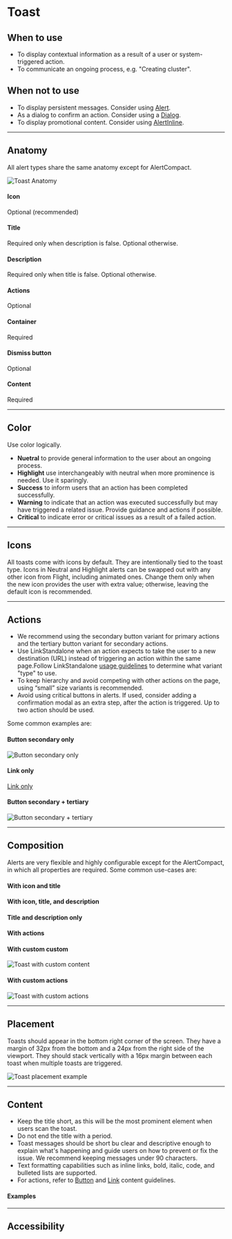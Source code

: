 <!-- <h1>Toast component - Design Guidelines</h1>

<section data-section="design-guidelines">
  
  <div class="dummy-design-guidelines">
    <p class="dummy-paragraph"><a
        href="https://www.figma.com/file/noyY6dUMDYjmySpHcMjhkN/HDS-Product---Components?node-id=6484%3A17367"
        target="_blank"
        rel="noopener noreferrer"
      >Figma UI Kit</a></p>
    <br />
    <img class="dummy-figma-docs" src="/assets/images/toast-design-usage.png" alt="" role="none" />
  </div>
</section> -->

# Toast

## When to use

- To display contextual information as a result of a user or system-triggered action.
- To communicate an ongoing process, e.g. "Creating cluster".

## When not to use

- To display persistent messages. Consider using [Alert](/components/alert).
- As a dialog to confirm an action. Consider using a [Dialog](/components/dialog).
- To display promotional content. Consider using [AlertInline](/components/alert-inline).

---

## Anatomy

All alert types share the same anatomy except for AlertCompact.

![Toast Anatomy](/assets/components/toast/toast-anatomy.png)

#### Icon

Optional (recommended)

#### Title

Required only when description is false. Optional otherwise.

#### Description

Required only when title is false. Optional otherwise.

#### Actions

Optional

#### Container

Required

#### Dismiss button

Optional

#### Content

Required

---

## Color

<!-- <Hds::Toast @color="neutral" @onDismiss={{...}} as |T|>
    <T.Title>Neutral toast title</T.Title>
    <T.Description>Lorem ipsum dolor sit amet, consecteu adipiscig elit nulla dignissim felis.</T.Description>
    <T.Button @text="Button" @color="secondary" @onClick={{ your function here }} />
    <T.Link::Standalone @color="secondary" @icon="plus" @text="Link text" @route="..." @color="secondary" />
</Hds::Toast>

<Hds::Toast @color="highlight" @onDismiss={{...}} as |T|>
    <T.Title>Highlight toast title</T.Title>
    <T.Description>Lorem ipsum dolor sit amet, consecteu adipiscig elit nulla dignissim felis.</T.Description>
    <T.Button @text="Button" @color="secondary" @onClick={{ your function here }} />
    <T.Link::Standalone @color="secondary" @icon="plus" @text="Link text" @route="..." @color="secondary" />
</Hds::Toast>

<Hds::Toast @color="success" @onDismiss={{...}} as |T|>
    <T.Title>Success toast title</T.Title>
    <T.Description>Lorem ipsum dolor sit amet, consecteu adipiscig elit nulla dignissim felis.</T.Description>
    <T.Button @text="Button" @color="secondary" @onClick={{ your function here }} />
    <T.Link::Standalone @color="secondary" @icon="plus" @text="Link text" @route="..." @color="secondary" />
</Hds::Toast>

<Hds::Toast @color="warning" @onDismiss={{...}} as |T|>
    <T.Title>Warning toast title</T.Title>
    <T.Description>Lorem ipsum dolor sit amet, consecteu adipiscig elit nulla dignissim felis.</T.Description>
    <T.Button @text="Button" @color="secondary" @onClick={{ your function here }} />
    <T.Link::Standalone @color="secondary" @icon="plus" @text="Link text" @route="..." @color="secondary" />
</Hds::Toast>

<Hds::Toast @color="critical" @onDismiss={{...}} as |T|>
    <T.Title>Critical toast title</T.Title>
    <T.Description>Lorem ipsum dolor sit amet, consecteu adipiscig elit nulla dignissim felis.</T.Description>
    <T.Button @text="Button" @color="secondary" @onClick={{ your function here }} />
    <T.Link::Standalone @color="secondary" @icon="plus" @text="Link text" @route="..." @color="secondary" />
</Hds::Toast> -->

Use color logically.

- **Nuetral** to provide general information to the user about an ongoing process.
- **Highlight** use interchangeably with neutral when more prominence is needed. Use it sparingly.
- **Success** to inform users that an action has been completed successfully.
- **Warning** to indicate that an action was executed successfully but may have triggered a related issue. Provide guidance and actions if possible.
- **Critical** to indicate error or critical issues as a result of a failed action.

---

## Icons

All toasts come with icons by default. They are intentionally tied to the toast type. Icons in Neutral and Highlight alerts can be swapped out with any other icon from Flight, including animated ones. Change them only when the new icon provides the user with extra value; otherwise, leaving the default icon is recommended.

<!-- <Hds::Toast @color="neutral" @icon="running" @onDismiss={{...}} as |T|>
    <T.Title>Plan running</T.Title>
    <T.Button @text="Button" @color="secondary" @onClick={{ your function here }} />
    <T.Link::Standalone @color="secondary" @icon="plus" @text="Link text" @route="..." @color="secondary" />
</Hds::Toast>

<Hds::Toast @color="success" @icon="check-circle" @onDismiss={{...}} as |T|>
    <T.Title>Plan finished</T.Title>
    <T.Button @text="Button" @color="secondary" @onClick={{ your function here }} />
    <T.Link::Standalone @color="secondary" @icon="plus" @text="Link text" @route="..." @color="secondary" />
</Hds::Toast> -->

---

## Actions

- We recommend using the secondary button variant for primary actions and the tertiary button variant for secondary actions.
- Use LinkStandalone when an action expects to take the user to a new destination (URL) instead of triggering an action within the same page.Follow LinkStandalone [usage guidelines](/components/link-standalone/#usage-guidelines) to determine what variant "type" to use.
- To keep hierarchy and avoid competing with other actions on the page, using “small” size variants is recommended.
- Avoid using critical buttons in alerts. If used, consider adding a confirmation modal as an extra step, after the action is triggered.
  Up to two action should be used.

Some common examples are:

#### Button secondary only

![Button secondary only](/assets/components/toast/toast-button.png)

#### Link only

[Link only](/assets/toast-link-only.png)

#### Button secondary + tertiary

![Button secondary + tertiary](/assets/components/toast/toast-button-secondary-tertiary.png)

<!-- <Banner
    type="warning"
    text="When using links, avoid using CTA link; it may take users' attention away from other actions on the page. Use LinkStandalone instead."
/> -->

---

## Composition

Alerts are very flexible and highly configurable except for the AlertCompact, in which all properties are required. Some common use-cases are:

#### With icon and title

<!-- <Hds::Toast @color="success" @icon="check-circle" @onDismiss={{...}} as |T|>
    <T.Title>Neutral toast title</T.Title>
    <T.Button @text="Button" @color="secondary" @onClick={{ your function here }} />
    <T.Link::Standalone @color="secondary" @icon="plus" @text="Link text" @route="..." @color="secondary" />
</Hds::Toast> -->

#### With icon, title, and description

<!-- <Hds::Toast @color="success" @icon="check-circle" @onDismiss={{...}} as |T|>
    <T.Title>Success toast title</T.Title>
    <T.Description>Lorem ipsum dolar sit amet, consectetur adi.</T.Description>
    <T.Button @text="Button" @color="secondary" @onClick={{ your function here }} />
    <T.Link::Standalone @color="secondary" @icon="plus" @text="Link text" @route="..." @color="secondary" />
</Hds::Toast> -->

#### Title and description only

<!-- <Hds::Toast @color="success" @onDismiss={{...}} as |T|>
    <T.Title>Success toast title</T.Title>
    <T.Description>Lorem ipsum dolar sit amet, consectetur adi.</T.Description>
    <T.Button @text="Button" @color="secondary" @onClick={{ your function here }} />
    <T.Link::Standalone @color="secondary" @icon="plus" @text="Link text" @route="..." @color="secondary" />
</Hds::Toast>

<Banner
    type="warning"
    text="When icon=false, the title or description text should contain the alert type in it, ie. “Success”."
/> -->

#### With actions

<!-- <Hds::Toast @color="success" @icon="check-circle" @onDismiss={{...}} as |T|>
    <T.Title>Success toast title</T.Title>
    <T.Description>Lorem ipsum dolor sit amet, consectetur adi.</T.Description>
    <T.Button @text="Button" @color="secondary" @onClick={{ your function here }} />
    <T.Link::Standalone @color="secondary" @icon="plus" @text="Link text" @route="..." @color="secondary" />
</Hds::Toast> -->

#### With custom custom

![Toast with custom content](/assets/components/toast/toast-custom-content.png)

<!-- <Banner
    type="warning"
    text="Use this method with caution. It can be very helpful, but may require additional time to get it set up correctly. We recommend reaching out the design system team before proceeding."
/> -->

#### With custom actions

![Toast with custom actions](/assets/components/toast/toast-custom-actions.png)

<!-- <Banner
    type="warning"
    text="Use this method with caution. It can be very helpful, but may require additional time to get it set up correctly. We recommend reaching out the design system team before proceeding."
/> -->

---

## Placement

Toasts should appear in the bottom right corner of the screen. They have a margin of 32px from the bottom and a 24px from the right side of the viewport. They should stack vertically with a 16px margin between each toast when multiple toasts are triggered.

![Toast placement example](/assets/components/toast/toast-placement.png)

<!-- <Banner
    type="informational"
    text="Currently, HCP’s notification service doesn’t support the recommended placement. We recommend reaching out to your engineering partner and discussing it first."
/>

<Banner
    type="warning"
    text="Toast width: The Figma component is 360px, which is the minimum width. You can manually stretch it up to 500px. Wider than this size will lead to issues during implementation."
/> -->

---

## Content

- Keep the title short, as this will be the most prominent element when users scan the toast.
- Do not end the title with a period.
- Toast messages should be short bu clear and descriptive enough to explain what's happening and guide users on how to prevent or fix the issue. We recommend keeping messages under 90 characters.
- Text formatting capabilities such as inline links, bold, italic, code, and bulleted lists are supported.
- For actions, refer to [Button](/components/button) and [Link](/components/link) content guidelines.

#### Examples

<!-- <Hds::Toast @color="success" @icon="check-circle" @onDismiss={{...}} as |T|>
    <T.Title>Cost estimation enabled</T.Title>
    <T.Description>Future runs will now include this step. You can manage this preference in <Hds::Link::Standalone @text="Organization settings." @href="..." /></T.Description>
    <T.Button @text="Button" @color="secondary" @onClick={{ your function here }} />
    <T.Link::Standalone @color="secondary" @icon="plus" @text="Link text" @route="..." @color="secondary" />
</Hds::Toast>

<Hds::Toast @color="critical" @icon="alert-diamond" @onDismiss={{...}} as |T|>
    <T.Title>Placement failures</T.Title>
    <T.Description>Batch, <strong>3 unplaced</strong></T.Description>
    <T.Description>Resources exhausted on 5 nodes</T.Description>
    <T.Description>Missing driver "java" on 5 nodes</T.Description>
    <T.Button @text="Button" @color="secondary" @onClick={{ your function here }} />
    <T.Link::Standalone @color="secondary" @icon="plus" @text="Link text" @route="..." @color="secondary" />
</Hds::Toast> -->

---

## Accessibility

<!-- <Banner
    type="informational"
    text="Animations on Toast will not take place if the user has `prefers-reduced-motion’ enabled in their browser or operating system."
/> -->

